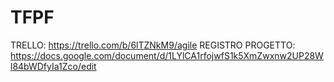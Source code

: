 # TFPF
TRELLO: 
https://trello.com/b/6lTZNkM9/agile
REGISTRO PROGETTO: 
https://docs.google.com/document/d/1LYlCA1rfojwfS1k5XmZwxnw2UP28Wl84bWDfyIa1Zco/edit

